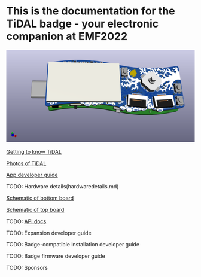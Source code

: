 # This is the documentation for the TiDAL badge - your electronic companion at EMF2022

![The TiDAL device](/images/tidal-edgeview.png)

[Getting to know TiDAL](boarddescription.md)

[Photos of TiDAL](pictures.md)

[App developer guide](AppQuickstart.md)

TODO: Hardware details(hardwaredetails.md)

[Schematic of bottom board](schematics/tidal-bot.pdf)

[Schematic of top board](schematics/tidal-top.pdf)

TODO: [API docs](gpio.md)

TODO: Expansion developer guide

TODO: Badge-compatible installation developer guide

TODO: Badge firmware developer guide

TODO: Sponsors
